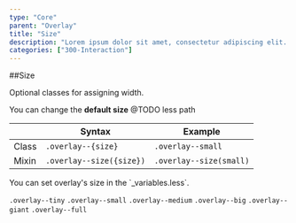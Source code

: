 ```yaml
---
type: "Core"
parent: "Overlay"
title: "Size"
description: "Lorem ipsum dolor sit amet, consectetur adipiscing elit. Nunc tempus laoreet leo sit amet iaculis."
categories: ["300-Interaction"]
---
```


##Size

Optional classes for assigning width.

You can change the **default size** @TODO less path

<div class="table--scroll">

|                         | Syntax                                    | Example                       |
| ----------------------- | ----------------------------------------- | ----------------------------- |
| Class                   | `.overlay--{size}`                        | `.overlay--small`             |
| Mixin                   | `.overlay--size({size})`                  | `.overlay--size(small)`       |

</div>

<div class="alert">
  <div class="alert_content">
    You can set overlay's size in the `_variables.less`.
  </div>
</div>

`.overlay--tiny` `.overlay--small` `.overlay--medium` `.overlay--big` `.overlay--giant` `.overlay--full`
        
<demo>
  <demovanilla src="demos/inline/demos/overlay/size">
  </demovanilla>
</demo>
